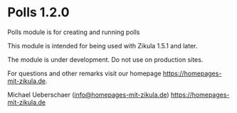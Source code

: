 # Polls 1.2.0

Polls module is for creating and running polls

This module is intended for being used with Zikula 1.5.1 and later.

The module is under development. Do not use on production sites.

For questions and other remarks visit our homepage https://homepages-mit-zikula.de.

Michael Ueberschaer (info@homepages-mit-zikula.de)
https://homepages-mit-zikula.de
